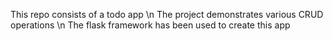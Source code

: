 This repo consists of a todo app \n
The project demonstrates various CRUD operations \n
The flask framework has been used to create this app 
